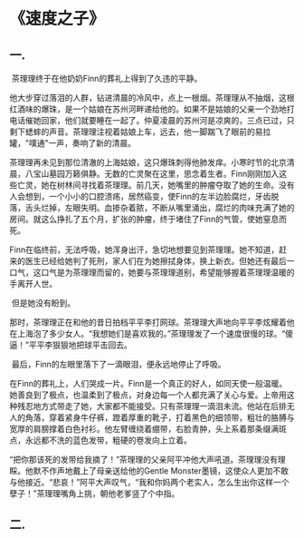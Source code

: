 # 《速度之子》

## 一.	

​	茶理理终于在他奶奶Finn的葬礼上得到了久违的平静。

​	他大步穿过落泪的人群，钻进清晨的冷风中，点上一根烟。茶理理从不抽烟，这根红酒味的爆珠，是一个姑娘在苏州河畔递给他的。如果不是姑娘的父亲一个劲地打电话催她回家，他们就要睡在一起了。仲夏凌晨的苏州河是凉爽的，三点已过，只剩下蟋蟀的声音。茶理理注视着姑娘上车，远去，他一脚踹飞了眼前的易拉罐，"噗通"一声，奏响了新的清晨。

​	茶理理再未见到那位清澈的上海姑娘，这只爆珠刺得他肺发痒。小寒时节的北京清晨，八宝山墓园万籁俱静。无数的亡灵聚在这里，思念着生者。Finn刚刚加入这些亡灵，她在树林间寻找着茶理理。前几天，她嘴里的肿瘤夺取了她的生命。没有人会想到，一个小小的口腔溃疡，居然癌变，使Finn的左半边脸腐烂，牙齿脱落，舌头烂掉，左眼失明。血掺杂着脓，不断从嘴里涌出，腐烂的肉味充满了她的房间。就这么挣扎了五个月，扩张的肿瘤，终于堵住了Finn的气管，使她窒息而死。

​	Finn在临终前，无法呼吸，她浑身出汗，急切地想要见到茶理理。她不知道，赶来的医生已经给她判了死刑，家人们在为她擦拭身体，换上新衣。但她还有最后一口气，这口气是为茶理理而留的，她要与茶理理道别，希望能够握着茶理理温暖的手离开人世。

​	但是她没有盼到。

​	那时，茶理理正在和他的昔日拍档平平李打网球。茶理理大声地向平平李炫耀着他在上海泡了多少女人。“我想她们是喜欢我的。”茶理理发了一个速度很慢的球。“傻逼！”平平李狠狠地把球平击回去。

​	最后，Finn的左眼里落下了一滴眼泪，便永远地停止了呼吸。

​	在Finn的葬礼上，人们哭成一片。Finn是一个真正的好人，如同天使一般温暖。她善良到了极点，也温柔到了极点，对身边每一个人都充满了关心与爱。上帝用这种残忍地方式带走了她，大家都不能接受。只有茶理理一滴泪未流。他站在后排无人的角落，穿着紧身牛仔裤，蹬着厚重的靴子，打着黑色的细领带，粗壮的胳膊与宽厚的肩膀撑着白色衬衫。他左臂缠绕着绷带，右脸青肿，头上系着那条缀满斑点，永远都不洗的蓝色发带，粗硬的卷发向上立着。

​	“把你那该死的发带给我摘了！”茶理理的父亲阿平冲他大声吼道。茶理理没有理睬。他默不作声地戴上了母亲送给他的Gentle Monster墨镜，这使众人更加不敢与他接近。“悲哀！”阿平大声叹气，“我和你妈两个老实人，怎么生出你这样一个孽子！”茶理理嘴角上挑，朝他老爹竖了个中指。

## 二.

​	

​	

